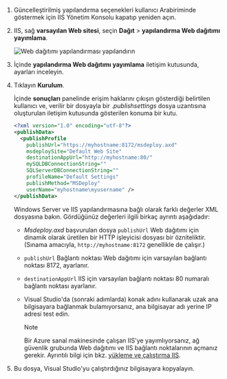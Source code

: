 
1. Güncelleştirilmiş yapılandırma seçenekleri kullanıcı Arabiriminde göstermek için IIS Yönetim Konsolu kapatıp yeniden açın.

2. IIS, sağ **varsayılan Web sitesi**, seçin **Dağıt** > **yapılandırma Web dağıtımı yayımlama**.

    ![Web dağıtımı yapılandırması yapılandırın](../../deployment/media/tutorial-configure-web-deploy-publishing.png)

3. İçinde **yapılandırma Web dağıtımı yayımlama** iletişim kutusunda, ayarları inceleyin.

4. Tıklayın **Kurulum**.

    İçinde **sonuçları** panelinde erişim haklarını çıkışın gösterdiği belirtilen kullanıcı ve, verilir bir dosyayla bir *.publishsettings* dosya uzantısına oluşturulan iletişim kutusunda gösterilen konuma bir kutu.

    ```xml
    <?xml version="1.0" encoding="utf-8"?>
    <publishData>
      <publishProfile
        publishUrl="https://myhostname:8172/msdeploy.axd"
        msdeploySite="Default Web Site"
        destinationAppUrl="http://myhostname:80/"
        mySQLDBConnectionString=""
        SQLServerDBConnectionString=""
        profileName="Default Settings"
        publishMethod="MSDeploy"
        userName="myhostname\myusername" />
    </publishData>
    ```

    Windows Server ve IIS yapılandırmasına bağlı olarak farklı değerler XML dosyasına bakın. Gördüğünüz değerleri ilgili birkaç ayrıntı aşağıdadır:

   * *Msdeploy.axd* başvurulan dosya `publishUrl` Web dağıtımı için dinamik olarak üretilen bir HTTP işleyicisi dosyası bir özniteliktir. (Sınama amacıyla, `http://myhostname:8172` genellikle de çalışır.)
   * `publishUrl` Bağlantı noktası Web dağıtımı için varsayılan bağlantı noktası 8172, ayarlanır.
   * `destinationAppUrl` IIS için varsayılan bağlantı noktası 80 numaralı bağlantı noktası ayarlanır.
   * Visual Studio'da (sonraki adımlarda) konak adını kullanarak uzak ana bilgisayara bağlanmak bulamıyorsanız, ana bilgisayar adı yerine IP adresi test edin.

     > [!NOTE]
     > Bir Azure sanal makinesinde çalışan IIS'ye yayımlıyorsanız, ağ güvenlik grubunda Web dağıtımı ve IIS bağlantı noktalarının açmanız gerekir. Ayrıntılı bilgi için bkz. [yükleme ve çalıştırma IIS](/azure/virtual-machines/windows/quick-create-portal#open-port-80-for-web-traffic).

5. Bu dosya, Visual Studio'yu çalıştırdığınız bilgisayara kopyalayın.
